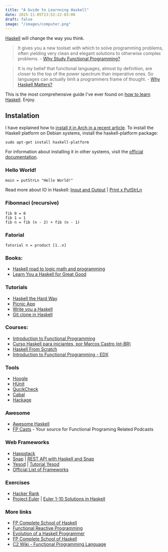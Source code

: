 ```yaml
---
title: "A Guide to Learnning Haskell"
date: 2015-11-05T13:52:22-03:00
draft: false
image: "/images/computer.png"
---
```


[Haskell][22d3c8cd] will change the way you think.

> It gives you a new toolset with which to solve programming problems, often yielding very clean and elegant solutions to otherwise complex problems. - [Why Study Functional Programming?](https://acm.wustl.edu/functional/whyfp.php)

>  It is my belief that functional languages, almost by definition, are closer to the top of the power spectrum than imperative ones. So languages can actually limit a programmers frame of thought. - [Why Haskell Matters?](https://wiki.haskell.org/Why_Haskell_matters)

This is the most comprehensive guide I've ever found on [how to learn Haskell](http://stackoverflow.com/questions/1012573/getting-started-with-haskell). Enjoy.

## Instalation

I have explained how to [install it in Arch in a recent article](/blog/haskell-stack-on-arch-linux/). To install the Haskell platform on Debian systems, install the haskell-platform 
package:

    sudo apt-get install haskell-platform

 For information about installing it in other systems, visit the [official documentation][5ad2a93d].

 ### Hello World!

    main = putStrLn "Hello World!"

 Read more about IO in Haskell: [Input and Output][457a6d0d] | [Print x PutStrLn][f3155ad0]

 ### Fibonnaci (recursive)

    fib 0 = 0
    fib 1 = 1
    fib n = fib (n - 2) + fib (n - 1)

 ### Fatorial

    fatorial n = product [1..n]

### Books:
- [Haskell road to logic math and programming](http://www.amazon.com/Haskell-Programming-Second-Edition-Computing/dp/0954300696)
- [Learn You a Haskell for Great Good](http://learnyouahaskell.com/)

### Tutorials
- [Haskell the Hard Way](http://yannesposito.com/Scratch/en/blog/Haskell-the-Hard-Way/)
- [Picnic App](http://lisperati.com/haskell/)
- [Write you a Haskell](http://dev.stephendiehl.com/fun/)
- [Git clone in Haskell](http://stefan.saasen.me/articles/git-clone-in-haskell-from-the-bottom-up/)

### Courses:
- [Introduction to Functional Programming](https://www.edx.org/course/introduction-functional-programming-delftx-fp101x-0)
- [Curso Haskell para iniciantes, por Marcos Castro (pt-BR)](https://www.youtube.com/playlist?list=PL8eBmR3QtPL3pDzQpwPYfWQ4NEPGu6j7z)
- [Haskell From Scratch](https://www.youtube.com/playlist?list=PLxj9UAX4Em-Ij4TKwKvo-SLp-Zbv-hB4B)
- [Introduction to Functional Programming - EDX](https://www.edx.org/course/introduction-functional-programming-delftx-fp101x#.VDWTHFRdUsp)

### Tools
 - [Hoogle](http://www.haskell.org/hoogle/)
 - [HUnit](https://hackage.haskell.org/package/HUnit)
 - [QucikCheck](http://hackage.haskell.org/package/QuickCheck)
 - [Cabal](http://www.haskell.org/cabal/)
 - [Hackage](http://hackage.haskell.org/)

### Awesome
 - [Awesome Haskell](https://github.com/krispo/awesome-haskell)
 - [FP Casts](https://www.fpcasts.com/) - Your source for Functional Programing Related Podcasts

### Web Frameworks
 - [Happstack](http://happstack.com/page/view-page-slug/1/happstack)
 - [Snap](http://snapframework.com/) | [REST API with Haskell and Snap](https://robots.thoughtbot.com/a-rest-api-with-haskell-and-snap)
 - [Yesod](http://www.yesodweb.com/) | [Tutorial Yesod](http://yannesposito.com/Scratch/en/blog/Yesod-tutorial-for-newbies/)
 - [Official List of Frameworks](http://www.haskell.org/haskellwiki/Web/Frameworks)

### Exercises
 - [Hacker Rank](http://www.hackerrank.com/)
 - [Project Euler](https://projecteuler.net/) | [Euler 1-10 Solutions in Haskell](https://wiki.haskell.org/Euler_problems/1_to_10)

### More links
 - [FP Complete School of Haskell](https://www.fpcomplete.com/school)
 - [Functional Reactive Programming](https://wiki.haskell.org/Functional_Reactive_Programming)
 - [Evolution of a Haskell Programmer](http://www.willamette.edu/~fruehr/haskell/evolution.html)
 - [FP Complete School of Haskell](https://www.fpcomplete.com/school)
 - [C2 Wiki - Functional Programming Language](http://c2.com/cgi/wiki?FunctionalProgrammingLanguage)

[22d3c8cd]: https://www.haskell.org/ "Haskell Language"
[5ad2a93d]: http://www.haskell.org/platform/ "Haskell platform installation guide"

[457a6d0d]: http://learnyouahaskell.com/input-and-output "Learn Yourself a Haskell - Input and Output"
[f3155ad0]: https://stackoverflow.com/questions/19288652/difference-between-print-and-putstrln-in-haskell "Stackoverflow: Differences between Print and PutStrLn"
